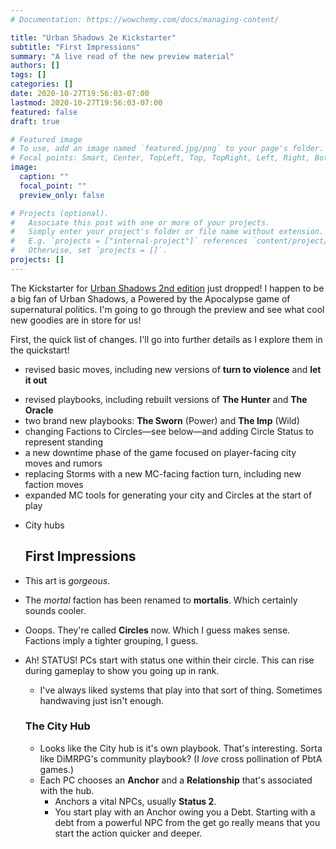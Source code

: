 ```yaml
---
# Documentation: https://wowchemy.com/docs/managing-content/

title: "Urban Shadows 2e Kickstarter"
subtitle: "First Impressions"
summary: "A live read of the new preview material"
authors: []
tags: []
categories: []
date: 2020-10-27T19:56:03-07:00
lastmod: 2020-10-27T19:56:03-07:00
featured: false
draft: true

# Featured image
# To use, add an image named `featured.jpg/png` to your page's folder.
# Focal points: Smart, Center, TopLeft, Top, TopRight, Left, Right, BottomLeft, Bottom, BottomRight.
image:
  caption: ""
  focal_point: ""
  preview_only: false

# Projects (optional).
#   Associate this post with one or more of your projects.
#   Simply enter your project's folder or file name without extension.
#   E.g. `projects = ["internal-project"]` references `content/project/deep-learning/index.md`.
#   Otherwise, set `projects = []`.
projects: []
---
```


The Kickstarter for [Urban Shadows 2nd edition](https://www.kickstarter.com/projects/magpiegames/urban-shadows-second-edition/?ref=kicktraq) just dropped! I happen to be a big fan of Urban Shadows, a Powered by the Apocalypse game of supernatural politics. I'm going to go through the preview and see what cool new goodies are in store for us!

First, the quick list of changes. I'll go into further details as I explore them in the quickstart!

* revised basic moves, including new versions of **turn to violence** and **let it out** 

- revised playbooks, including rebuilt versions of **The Hunter** and **The Oracle** 
- two brand new playbooks: **The Sworn** (Power) and **The Imp** (Wild) 
- changing Factions to Circles—see below—and adding Circle Status to represent standing
- a new downtime phase of the game focused on player-facing city moves and rumors
- replacing Storms with a new MC-facing faction turn, including new faction moves
- expanded MC tools for generating your city and Circles at the start of play

* City hubs

  ## First Impressions

  

* This art is _gorgeous_.

* The *mortal* faction has been renamed to **mortalis**. Which certainly sounds cooler.

* Ooops. They're called **Circles** now. Which I guess makes sense. Factions imply a tighter grouping, I guess.

* Ah! STATUS! PCs start with status one within their circle. This can rise during gameplay to show you going up in rank. 

  * I've always liked systems that play into that sort of thing. Sometimes handwaving just isn't enough.

  ### The City Hub

  * Looks like the City hub is it's own playbook. That's interesting. Sorta like DiMRPG's community playbook? (I *love* cross pollination of PbtA games.)
  * Each PC chooses an **Anchor** and a **Relationship** that's associated with the hub.
    * Anchors a vital NPCs, usually **Status 2**.
    * You start play with an Anchor owing you a Debt. Starting with a debt from a powerful NPC from the get go really means that you start the action quicker and deeper.
